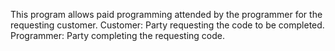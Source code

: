This program allows paid programming attended by the programmer for the requesting customer.
Customer: Party requesting the code to be completed.
Programmer: Party completing the requesting code.